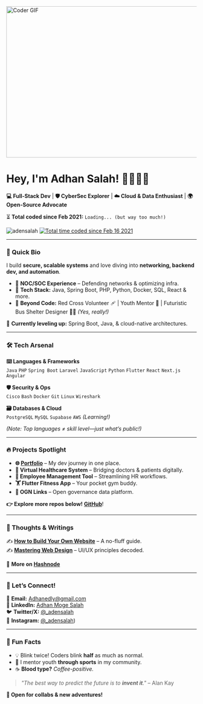 
<img alt="Coder GIF" height=400 width=800 src="https://images.squarespace-cdn.com/content/v1/5769fc401b631bab1addb2ab/1541580611624-TE64QGKRJG8SWAIUS7NS/ke17ZwdGBToddI8pDm48kPoswlzjSVMM-SxOp7CV59BZw-zPPgdn4jUwVcJE1ZvWQUxwkmyExglNqGp0IvTJZamWLI2zvYWH8K3-s_4yszcp2ryTI0HqTOaaUohrI8PI6FXy8c9PWtBlqAVlUS5izpdcIXDZqDYvprRqZ29Pw0o/coding-freak.gif" />


# **Hey, I'm Adhan Salah!** 👨🏾‍💻🔥  

**💻 Full-Stack Dev** | **🛡️ CyberSec Explorer** | **☁️ Cloud & Data Enthusiast** | **🌍 Open-Source Advocate**  

⏳ **Total coded since Feb 2021:** `Loading... (but way too much!)`  

<p align="left"> <img src="https://komarev.com/ghpvc/?username=adensalah&label=Profile%20views&color=0e75b6&style=flat" alt="adensalah" />
<a href="https://wakatime.com/@df967e37-60ce-422d-b1a1-a2f30f27fd7d"><img src="https://wakatime.com/badge/user/df967e37-60ce-422d-b1a1-a2f30f27fd7d.svg" alt="Total time coded since Feb 16 2021" /></a>

---

### **🚀 Quick Bio**  
I build **secure, scalable systems** and love diving into **networking, backend dev, and automation**.  
- 🔹 **NOC/SOC Experience** – Defending networks & optimizing infra.  
- 🔹 **Tech Stack:** Java, Spring Boot, PHP, Python, Docker, SQL, React & more.  
- 🔹 **Beyond Code:** Red Cross Volunteer 🩹 | Youth Mentor 🏀 | Futuristic Bus Shelter Designer 🚌💡 *(Yes, really!)*  

📖 **Currently leveling up:** Spring Boot, Java, & cloud-native architectures.  

---

### **🛠️ Tech Arsenal**  

**⌨️ Languages & Frameworks**  
`Java` `PHP` `Spring Boot` `Laravel` `JavaScript` `Python` `Flutter` `React` `Next.js` `Angular`  

**🛡️ Security & Ops**  
`Cisco` `Bash` `Docker` `Git` `Linux` `Wireshark`  

**🗃️ Databases & Cloud**  
`PostgreSQL` `MySQL` `Supabase` `AWS` *(Learning!)*  

*(Note: Top languages ≠ skill level—just what’s public!)*  

---

### **🔥 Projects Spotlight**  
- **🌐 [Portfolio](https://adensalah.netlify.app/)** – My dev journey in one place.  
- **🏥 Virtual Healthcare System** – Bridging doctors & patients digitally.  
- **💼 Employee Management Tool** – Streamlining HR workflows.  
- **🏋️ Flutter Fitness App** – Your pocket gym buddy.  
- **🔗 OGN Links** – Open governance data platform.  

**👉 Explore more repos below!**  **[GitHub](https://github.com/adensalah)**!

---

### **📝 Thoughts & Writings**  
✍️ **[How to Build Your Own Website](https://adensalah.hashnode.dev/how-to-create-your-own-website)** – A no-fluff guide.  
✍️ **[Mastering Web Design](https://adensalah.hashnode.dev/how-to-become-an-expert-in-web-design)** – UI/UX principles decoded.  

📖 **More on [Hashnode](https://adensalah.hashnode.dev/)**  

---

### **🤝 Let’s Connect!**  
📧 **Email:** [Adhanedly@gmail.com](mailto:Adhanedly@gmail.com)  
🔗 **LinkedIn:** [Adhan Moge Salah](https://linkedin.com/in/adhan-moge)  
🐦 **Twitter/X:** [@_adensalah](https://x.com/_adensalah)  
📸 **Instagram:** [@_adensalah](https://www.instagram.com/_adensalah/))  

---

### **🌟 Fun Facts**  
- 💡 Blink twice! Coders blink **half** as much as normal.  
- 🏀 I mentor youth **through sports** in my community.  
- ☕ **Blood type?** *Coffee-positive.*  

> *"The best way to predict the future is to **invent it**."* – Alan Kay  

**🚀 Open for collabs & new adventures!**  
